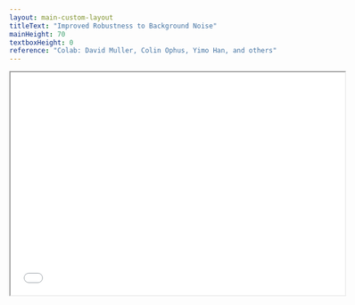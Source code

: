 ```yaml
---
layout: main-custom-layout
titleText: "Improved Robustness to Background Noise"
mainHeight: 70
textboxHeight: 0
reference: "Colab: David Muller, Colin Ophus, Yimo Han, and others" 
---
```


<iframe src="stem4d/mae_vs_bkg_noise_plot_enhanced.html" width="600px" height="400px"></iframe>
